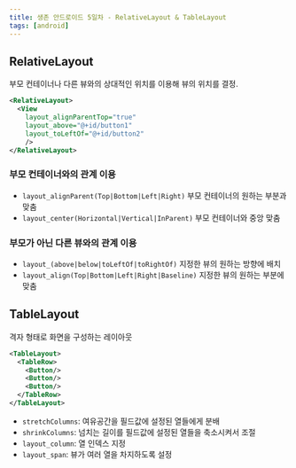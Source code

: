 ```yaml
---
title: 생존 안드로이드 5일차 - RelativeLayout & TableLayout
tags: [android]
---
```


## RelativeLayout

부모 컨테이너나 다른 뷰와의 상대적인 위치를 이용해 뷰의 위치를 결정.

```xml
<RelativeLayout>
  <View
    layout_alignParentTop="true"
    layout_above="@+id/button1"
    layout_toLeftOf="@+id/button2"
    />
</RelativeLayout>
```

### 부모 컨테이너와의 관계 이용

- `layout_alignParent(Top|Bottom|Left|Right)`
부모 컨테이너의 원하는 부분과 맞춤
- `layout_center(Horizontal|Vertical|InParent)`
부모 컨테이너와 중앙 맞춤

### 부모가 아닌 다른 뷰와의 관계 이용

- `layout_(above|below|toLeftOf|toRightOf)`
지정한 뷰의 원하는 방향에 배치
- `layout_align(Top|Bottom|Left|Right|Baseline)`
지정한 뷰의 원하는 부분에 맞춤

## TableLayout

격자 형태로 화면을 구성하는 레이아웃

```xml
<TableLayout>
  <TableRow>
    <Button/>
    <Button/>
    <Button/>
  </TableRow>
</TableLayout>
```

- `stretchColumns`: 여유공간을 필드값에 설정된 열들에게 분배
- `shrinkColumns`: 넘치는 길이를 필드값에 설정된 열들을 축소시켜서 조절
- `layout_column`: 열 인덱스 지정
- `layout_span`: 뷰가 여러 열을 차지하도록 설정
